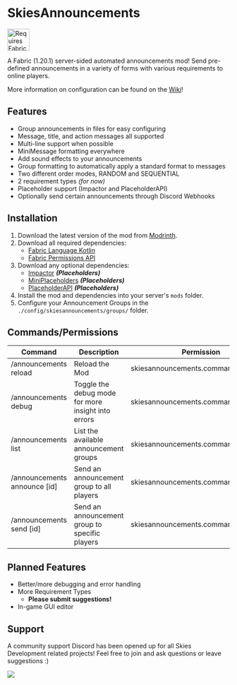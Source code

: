 # SkiesAnnouncements
<img height="50" src="https://camo.githubusercontent.com/a94064bebbf15dfed1fddf70437ea2ac3521ce55ac85650e35137db9de12979d/68747470733a2f2f692e696d6775722e636f6d2f6331444839564c2e706e67" alt="Requires Fabric Kotlin"/>

A Fabric (1.20.1) server-sided automated announcements mod! Send pre-defined announcements in a variety of forms with various requirements to online players.

More information on configuration can be found on the [Wiki](https://github.com/PokeSkies/SkiesAnnouncements/wiki)!

## Features
- Group announcements in files for easy configuring
- Message, title, and action messages all supported
- Multi-line support when possible
- MiniMessage formatting everywhere
- Add sound effects to your announcements
- Group formatting to automatically apply a standard format to messages
- Two different order modes, RANDOM and SEQUENTIAL
- 2 requirement types *(for now)*
- Placeholder support (Impactor and PlaceholderAPI)
- Optionally send certain announcements through Discord Webhooks

## Installation
1. Download the latest version of the mod from [Modrinth](https://modrinth.com/mod/skiesannouncements).
2. Download all required dependencies:
   - [Fabric Language Kotlin](https://modrinth.com/mod/fabric-language-kotlin) 
   - [Fabric Permissions API](https://github.com/PokeSkies/fabric-permissions-api)
3. Download any optional dependencies:
   - [Impactor](https://modrinth.com/mod/impactor) **_(Placeholders)_**
   - [MiniPlaceholders](https://modrinth.com/plugin/miniplaceholders) **_(Placeholders)_**
   - [PlaceholderAPI]() **_(Placeholders)_**
4. Install the mod and dependencies into your server's `mods` folder.
5. Configure your Announcement Groups in the `./config/skiesannouncements/groups/` folder.

## Commands/Permissions
| Command                                   | Description                                        | Permission                          |
|-------------------------------------------|----------------------------------------------------|-------------------------------------|
| /announcements reload                     | Reload the Mod                                     | skiesannouncements.command.reload   |
| /announcements debug                      | Toggle the debug mode for more insight into errors | skiesannouncements.command.debug    |
| /announcements list                       | List the available announcement groups             | skiesannouncements.command.list     |
| /announcements announce <group> [id]      | Send an announcement group to all players          | skiesannouncements.command.announce |
| /announcements send <player> <group> [id] | Send an announcement group to specific players     | skiesannouncements.command.send     |


## Planned Features
- Better/more debugging and error handling
- More Requirement Types
    - **Please submit suggestions!**
- In-game GUI editor

## Support
A community support Discord has been opened up for all Skies Development related projects! Feel free to join and ask questions or leave suggestions :)

<a class="discord-widget" href="https://discord.gg/cgBww275Fg" title="Join us on Discord"><img src="https://discordapp.com/api/guilds/1158447623989116980/embed.png?style=banner2"></a>
